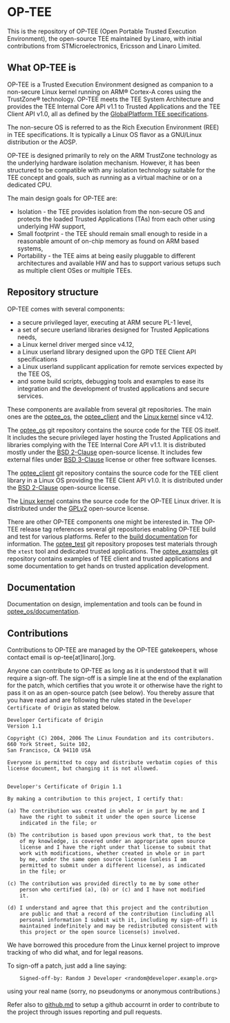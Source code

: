 OP-TEE
=======

This is the repository of OP-TEE (Open Portable Trusted Execution Environment),
the open-source TEE maintained by Linaro, with initial contributions from
STMicroelectronics, Ericsson and Linaro Limited.

What OP-TEE is
-------

OP-TEE is a Trusted Execution Environment designed as companion to a non-secure
Linux kernel running on ARM&reg; Cortex-A cores using the TrustZone&reg;
technology. OP-TEE meets the TEE System Architecture and provides the TEE
Internal Core API v1.1 to Trusted Applications and the TEE Client API
v1.0, all as defined by the [GlobalPlatform TEE specifications].

The non-secure OS is referred to as the Rich Execution Environment (REE) in TEE
specifications. It is typically a Linux OS flavor as a GNU/Linux distribution
or the AOSP.

OP-TEE is designed primarily to rely on the ARM TrustZone technology as
the underlying hardware isolation mechanism. However, it has been structured
to be compatible with any isolation technology suitable for the TEE concept and
goals, such as running as a virtual machine or on a dedicated CPU.

The main design goals for OP-TEE are:
-	Isolation - the TEE provides isolation from the non-secure OS and
	protects the loaded Trusted Applications (TAs) from each other using
	underlying HW support,
-	Small footprint - the TEE should remain small enough to
	reside in a reasonable amount of on-chip memory as found on ARM
	based systems,
-	Portability - the TEE aims at being easily pluggable to different
	architectures and available HW and has to support various setups
	such as multiple client OSes or multiple TEEs.


Repository structure
------

OP-TEE comes with several components:
-	a secure privileged layer, executing at ARM secure PL-1 level,
-	a set of secure userland libraries designed for Trusted Applications
	needs,
-	a Linux kernel driver merged since v4.12,
-	a Linux userland library designed upon the GPD TEE Client API
	specifications
-	a Linux userland supplicant application for remote services expected by
	the TEE OS,
-	and some build scripts, debugging tools and examples to ease its
	integration and the development of trusted applications and secure
	services.

These components are available from several git repositories. The main ones are
the [optee_os], the [optee_client] and the [Linux kernel] since v4.12.

The [optee_os] git repository contains the source code for the TEE OS itself.
It includes the secure privileged layer hosting the Trusted Applications and
libraries complying with the TEE Internal Core API v1.1. It is distributed mostly
under the [BSD 2-Clause] open-source license. It includes few external files under
[BSD 3-Clause] license or other free software licenses.

The [optee_client] git repository contains the source code for the TEE client
library in a Linux OS providing the TEE Client API v1.0. It is distributed under
the [BSD 2-Clause] open-source license.

The [Linux kernel] contains the source code for the OP-TEE Linux driver. It is
distributed under the [GPLv2] open-source license.

There are other OP-TEE components one might be interested in. The OP-TEE release tag
references several git repositories enabling OP-TEE build and test for various
platforms. Refer to the [build documentation] for information. The [optee_test] git
repository proposes test materials through the `xtest` tool and dedicated trusted
applications. The [optee_examples] git repository contains examples of TEE client
and trusted applications and some documentation to get hands on trusted
application development.

Documentation
------
Documentation on design, implementation and tools can be found in
[optee_os/documentation](optee_os/documentation).

Contributions
------

Contributions to OP-TEE are managed by the OP-TEE gatekeepers, whose contact
email is op-tee[at]linaro[.]org.

Anyone can contribute to OP-TEE as long as it is understood that it will require
a sign-off. The sign-off is a simple line at the end of the explanation for the
patch, which certifies that you wrote it or otherwise have the right to
pass it on as an open-source patch (see below). You thereby assure that you have
read and are following the rules stated in the `Developer Certificate of Origin`
as stated below.

```
Developer Certificate of Origin
Version 1.1

Copyright (C) 2004, 2006 The Linux Foundation and its contributors.
660 York Street, Suite 102,
San Francisco, CA 94110 USA

Everyone is permitted to copy and distribute verbatim copies of this
license document, but changing it is not allowed.


Developer's Certificate of Origin 1.1

By making a contribution to this project, I certify that:

(a) The contribution was created in whole or in part by me and I
    have the right to submit it under the open source license
    indicated in the file; or

(b) The contribution is based upon previous work that, to the best
    of my knowledge, is covered under an appropriate open source
    license and I have the right under that license to submit that
    work with modifications, whether created in whole or in part
    by me, under the same open source license (unless I am
    permitted to submit under a different license), as indicated
    in the file; or

(c) The contribution was provided directly to me by some other
    person who certified (a), (b) or (c) and I have not modified
    it.

(d) I understand and agree that this project and the contribution
    are public and that a record of the contribution (including all
    personal information I submit with it, including my sign-off) is
    maintained indefinitely and may be redistributed consistent with
    this project or the open source license(s) involved.
```

We have borrowed this procedure from the Linux kernel project to
improve tracking of who did what, and for legal reasons.

To sign-off a patch, just add a line saying:
```
    Signed-off-by: Random J Developer <random@developer.example.org>
```
using your real name (sorry, no pseudonyms or anonymous contributions.)

Refer also to [github.md](documentation/github.md) to setup a github accournt
in order to contribute to the project through issues reporting and pull
requests.

[BSD 2-Clause]: http://opensource.org/licenses/BSD-2-Clause
[BSD 3-Clause]: http://opensource.org/licenses/BSD-3-Clause
[GPLv2]: https://opensource.org/licenses/gpl-2.0
[build documentation]: documentation/build_system.md
[GlobalPlatform TEE specifications]: https://www.globalplatform.org/specificationsdevice.asp
[Linux kernel]: https://git.kernel.org/pub/scm/linux/kernel/git/torvalds/linux.git
[optee_client]: https://github.com/OP-TEE/optee_client
[optee_examples]: https://github.com/OP-TEE/optee_examples
[optee_os]: https://github.com/OP-TEE/optee_os
[optee_test]: https://github.com/OP-TEE/optee_test
